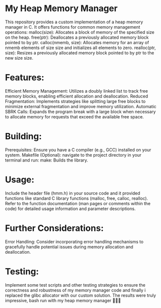 # My Heap Memory Manager

This repository provides a custom implementation of a heap memory manager in C. It offers functions for common memory management operations:
    malloc(size): Allocates a block of memory of the specified size on the heap.
    free(ptr): Deallocates a previously allocated memory block pointed to by ptr.
    calloc(nmemb, size): Allocates memory for an array of nmemb elements of size size and initializes all elements to zero.
    realloc(ptr, size): Resizes a previously allocated memory block pointed to by ptr to the new size size.

# Features:
Efficient Memory Management: Utilizes a doubly linked list to track free memory blocks, enabling efficient              allocation and deallocation.
Reduced Fragmentation: Implements strategies like splitting large free blocks to minimize external fragmentation and improve memory utilization.
Automatic SBRK Calls: Expands the program break with a large block when necessary to allocate memory for requests that exceed the available free space.

# Building:
Prerequisites: Ensure you have a C compiler (e.g., GCC) installed on your system.
Makefile (Optional): navigate to the project directory in your terminal and run:
        make: Builds the library.

# Usage:
Include the header file (hmm.h) in your source code and it provided functions like standard C library functions (malloc, free, calloc, realloc). Refer to       the function documentation (man pages or comments within the code) for detailed usage information and parameter descriptions.

# Further Considerations:
Error Handling: Consider incorporating error handling mechanisms to gracefully handle potential issues during memory allocation and deallocation.

# Testing:
Implement some test scripts and other testing strategies to ensure the correctness and robustness of my memory manager code and finally i replaced the glibc allocator with our custom solution. The results were truly impressive, bash run with my heap memory manager 💪🏻🥳
